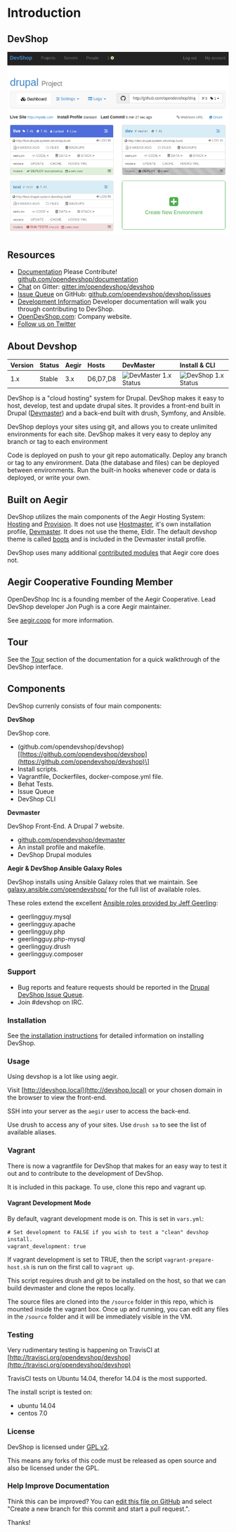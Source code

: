 # Introduction

## DevShop

![A screenshot of the DevShop Project Dashboard](.gitbook/assets/devshop.png)

## Resources

* [Documentation](http://docs.opendevshop.com) Please Contribute! [github.com/opendevshop/documentation](https://github.com/opendevshop/documentation) 
* [Chat](http://gitter.im/opendevshop/devshop) on Gitter: [gitter.im/opendevshop/devshop](http://gitter.im/opendevshop/devshop)
* [Issue Queue](http://github.com/opendevshop/devshop/issues) on GitHub: [github.com/opendevshop/devshop/issues](http://github.com/opendevshop/devshop/issues)
* [Development Information](http://docs.opendevshop.com/development.html)  Developer documentation will walk you through contributing to DevShop.
* [OpenDevShop.com](http://www.opendevshop.com): Company website.
* [Follow us on Twitter](http://twitter.com/opendevshop)

## About Devshop

| Version | Status | Aegir | Hosts | DevMaster | Install & CLI |
| :--- | :--- | :--- | :--- | :--- | :--- |
| 1.x | Stable | 3.x | D6,D7,D8 | ![DevMaster 1.x Status](https://travis-ci.org/opendevshop/devmaster.svg?branch=1.x) | ![DevShop 1.x Status](https://travis-ci.org/opendevshop/devshop.svg?branch=1.x) |

DevShop is a "cloud hosting" system for Drupal. DevShop makes it easy to host, develop, test and update drupal sites. It provides a front-end built in Drupal \([Devmaster](https://github.com/opendevshop/devmaster)\) and a back-end built with drush, Symfony, and Ansible.

DevShop deploys your sites using git, and allows you to create unlimited environments for each site. DevShop makes it very easy to deploy any branch or tag to each environment

Code is deployed on push to your git repo automatically. Deploy any branch or tag to any environment. Data \(the database and files\) can be deployed between environments. Run the built-in hooks whenever code or data is deployed, or write your own.

## Built on Aegir

DevShop utilizes the main components of the Aegir Hosting System: [Hosting](http://drupal.org/project/hosting) and [Provision](http://drupal.org/project/provision). It does not use [Hostmaster](http://drupal.org/project/hostmaster), it's own installation profile, [Devmaster](http://github.com/opendevshop/devmaster). It does not use the theme, Eldir. The default devshop theme is called [boots](https://github.com/opendevshop/devmaster/tree/1.x/themes/boots) and is included in the Devmaster install profile.

DevShop uses many additional [contributed modules](https://github.com/opendevshop/documentation/tree/4c1866b89e87467c5d6bad83343cb3e8de6230a5/drupal-contributions.md) that Aegir core does not.

## Aegir Cooperative Founding Member

OpenDevShop Inc is a founding member of the Aegir Cooperative. Lead DevShop developer Jon Pugh is a core Aegir maintainer.

See [aegir.coop](http://aegir.coop) for more information.

## Tour

See the [Tour](introduction/tour.md) section of the documentation for a quick walkthrough of the DevShop interface.

## Components

DevShop currenly consists of four main components:

**DevShop**

DevShop core.

* \(github.com/opendevshop/devshop\)\[[https://github.com/opendevshop/devshop](https://github.com/opendevshop/devshop)\]
* Install scripts.
* Vagrantfile, Dockerfiles, docker-compose.yml file.
* Behat Tests.
* Issue Queue
* DevShop CLI

**Devmaster**

DevShop Front-End. A Drupal 7 website.

* [github.com/opendevshop/devmaster](https://github.com/opendevshop/devmaster)
* An install profile and makefile.
* DevShop Drupal modules

**Aegir & DevShop Ansible Galaxy Roles**

DevShop installs using Ansible Galaxy roles that we maintain. See [galaxy.ansible.com/opendevshop/](https://galaxy.ansible.com/opendevshop) for the full list of available roles.

These roles extend the excellent [Ansible roles provided by Jeff Geerling](http://galaxy.ansible.com/geerlingguy):

* geerlingguy.mysql
* geerlingguy.apache
* geerlingguy.php
* geerlingguy.php-mysql
* geerlingguy.drush
* geerlingguy.composer

### Support

* Bug reports and feature requests should be reported in the [Drupal DevShop Issue Queue](https://www.drupal.org/project/issues/devshop).
* Join \#devshop on IRC.

### Installation

See [the installation instructions](install-and-upgrade/installing-devshop.md) for detailed information on installing DevShop.

### Usage

Using devshop is a lot like using aegir.

Visit [http://devshop.local](http://devshop.local) or your chosen domain in the browser to view the front-end.

SSH into your server as the `aegir` user to access the back-end.

Use drush to access any of your sites. Use `drush sa` to see the list of available aliases.

### Vagrant

There is now a vagrantfile for DevShop that makes for an easy way to test it out and to contribute to the development of DevShop.

It is included in this package. To use, clone this repo and vagrant up.

#### Vagrant Development Mode

By default, vagrant development mode is on. This is set in `vars.yml`:

```text
# Set development to FALSE if you wish to test a "clean" devshop install.
vagrant_development: true
```

If vagrant development is set to TRUE, then the script `vagrant-prepare-host.sh` is run on the first call to `vagrant up`.

This script requires drush and git to be installed on the host, so that we can build devmaster and clone the repos locally.

The source files are cloned into the `/source` folder in this repo, which is mounted inside the vagrant box. Once up and running, you can edit any files in the `/source` folder and it will be immediately visible in the VM.

### Testing

Very rudimentary testing is happening on TravisCI at [http://travisci.org/opendevshop/devshop](http://travisci.org/opendevshop/devshop)

TravisCI tests on Ubuntu 14.04, therefor 14.04 is the most supported.

The install script is tested on:

* ubuntu 14.04
* centos 7.0

### License

DevShop is licensed under [GPL v2](https://www.gnu.org/licenses/old-licenses/gpl-2.0.txt).

This means any forks of this code must be released as open source and also be licensed under the GPL.

### Help Improve Documentation

Think this can be improved? You can [edit this file on GitHub](https://github.com/opendevshop/devshop/edit/1.x/README.md) and select "Create a new branch for this commit and start a pull request.".

Thanks!

